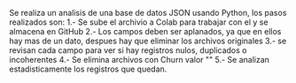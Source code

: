 Se realiza un analisis de una base de datos JSON usando Python, los pasos realizados son:
1.- Se sube el archivio a Colab para trabajar con el y se almacena en GitHub
2.- Los campos deben ser aplanados, ya que en ellos hay mas de un dato, despues hay que eliminar los archivos originales
3.- se revisan cada campo para ver si hay registros nulos, duplicados o incoherentes 
4.- Se elimina archivos con Churn valor ""
5.- Se analizan estadisticamente los registros que quedan.
